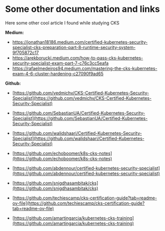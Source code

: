 # Some other documentation and links

Here some other cool article I found while studying CKS

**Medium:**

- https://jonathan18186.medium.com/certified-kubernetes-security-specialist-cks-preparation-part-8-runtime-security-system-9f705872c17
- https://arekborucki.medium.com/how-to-pass-cks-kubernetes-security-specialist-exam-part-7-c76c3cc5eafa
- https://rafaelmedeiros94.medium.com/mastering-the-cks-kubernetes-exam-4-6-cluster-hardening-c27090f9ad65

**Github:**

- [https://github.com/vedmichv/CKS-Certified-Kubernetes-Security-Specialist](https://github.com/vedmichv/CKS-Certified-Kubernetes-Security-Specialist)

- [https://github.com/SebastianUA/Certified-Kubernetes-Security-Specialist](https://github.com/SebastianUA/Certified-Kubernetes-Security-Specialist)

- [https://github.com/walidshaari/Certified-Kubernetes-Security-Specialist](https://github.com/walidshaari/Certified-Kubernetes-Security-Specialist)

- [https://github.com/echoboomer/k8s-cks-notes](https://github.com/echoboomer/k8s-cks-notes)

- [https://github.com/abdennour/certified-kubernetes-security-specialist](https://github.com/abdennour/certified-kubernetes-security-specialist)

- [https://github.com/snigdhasambitak/cks](https://github.com/snigdhasambitak/cks)

- [https://github.com/techiescamp/cks-certification-guide?tab=readme-ov-file](https://github.com/techiescamp/cks-certification-guide?tab=readme-ov-file)

- [https://github.com/amartingarcia/kubernetes-cks-training](https://github.com/amartingarcia/kubernetes-cks-training)